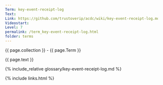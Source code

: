 ```yaml
---
Term: key-event-receipt-log
Text: 
Link: https://github.com/trustoverip/acdc/wiki/key-event-receipt-log.md
Videostart: 
Level: 7
permalink: /term_key-event-receipt-log.html
folder: terms
---
```


{{ page.collection }} - {{ page.Term }}

   {{ page.text }}

{% include_relative glossary/key-event-receipt-log.md %}

 {% include links.html %} 
